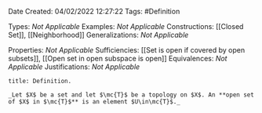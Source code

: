 <div class="topSpace"></div>

Date Created: 04/02/2022 12:27:22
Tags: #Definition

Types: _Not Applicable_
Examples: _Not Applicable_
Constructions: [[Closed Set]], [[Neighborhood]]
Generalizations: _Not Applicable_

Properties: _Not Applicable_
Sufficiencies: [[Set is open if covered by open subsets]], [[Open set in open subspace is open]]
Equivalences: _Not Applicable_
Justifications: _Not Applicable_

``` ad-Definition
title: Definition.

_Let $X$ be a set and let $\mc{T}$ be a topology on $X$. An **open set of $X$ in $\mc{T}$** is an element $U\in\mc{T}$._

```
